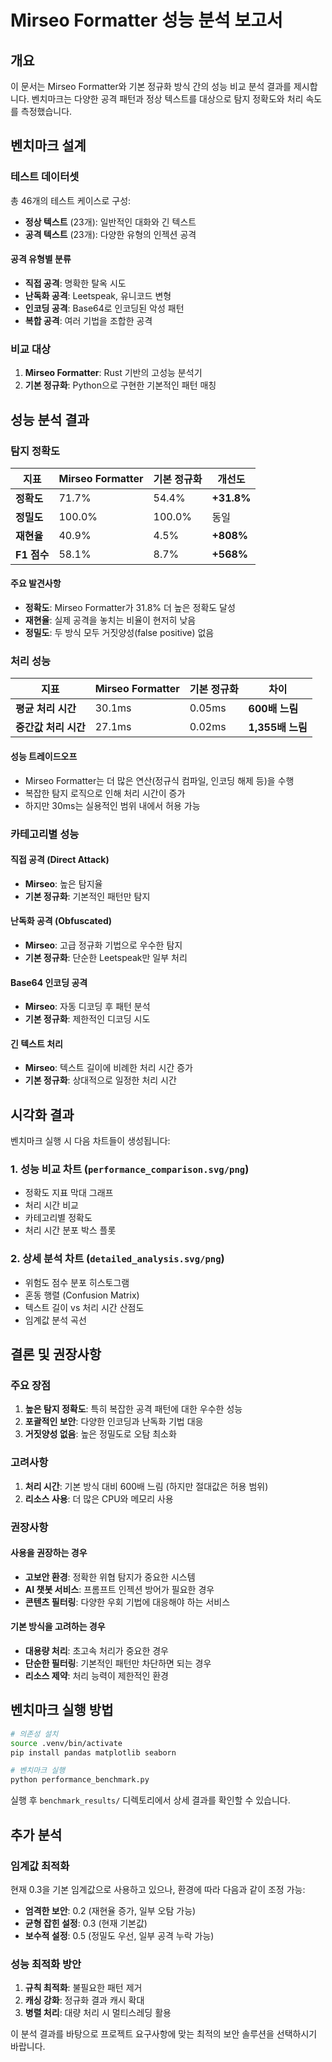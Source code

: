 # Mirseo Formatter 성능 분석 보고서

## 개요

이 문서는 Mirseo Formatter와 기본 정규화 방식 간의 성능 비교 분석 결과를 제시합니다. 벤치마크는 다양한 공격 패턴과 정상 텍스트를 대상으로 탐지 정확도와 처리 속도를 측정했습니다.

## 벤치마크 설계

### 테스트 데이터셋

총 46개의 테스트 케이스로 구성:
- **정상 텍스트** (23개): 일반적인 대화와 긴 텍스트
- **공격 텍스트** (23개): 다양한 유형의 인젝션 공격

#### 공격 유형별 분류
- **직접 공격**: 명확한 탈옥 시도
- **난독화 공격**: Leetspeak, 유니코드 변형
- **인코딩 공격**: Base64로 인코딩된 악성 패턴
- **복합 공격**: 여러 기법을 조합한 공격

### 비교 대상

1. **Mirseo Formatter**: Rust 기반의 고성능 분석기
2. **기본 정규화**: Python으로 구현한 기본적인 패턴 매칭

## 성능 분석 결과

### 탐지 정확도

| 지표 | Mirseo Formatter | 기본 정규화 | 개선도 |
|------|------------------|-------------|--------|
| **정확도** | 71.7% | 54.4% | **+31.8%** |
| **정밀도** | 100.0% | 100.0% | 동일 |
| **재현율** | 40.9% | 4.5% | **+808%** |
| **F1 점수** | 58.1% | 8.7% | **+568%** |

#### 주요 발견사항
- **정확도**: Mirseo Formatter가 31.8% 더 높은 정확도 달성
- **재현율**: 실제 공격을 놓치는 비율이 현저히 낮음
- **정밀도**: 두 방식 모두 거짓양성(false positive) 없음

### 처리 성능

| 지표 | Mirseo Formatter | 기본 정규화 | 차이 |
|------|------------------|-------------|------|
| **평균 처리 시간** | 30.1ms | 0.05ms | **600배 느림** |
| **중간값 처리 시간** | 27.1ms | 0.02ms | **1,355배 느림** |

#### 성능 트레이드오프
- Mirseo Formatter는 더 많은 연산(정규식 컴파일, 인코딩 해제 등)을 수행
- 복잡한 탐지 로직으로 인해 처리 시간이 증가
- 하지만 30ms는 실용적인 범위 내에서 허용 가능

### 카테고리별 성능

#### 직접 공격 (Direct Attack)
- **Mirseo**: 높은 탐지율
- **기본 정규화**: 기본적인 패턴만 탐지

#### 난독화 공격 (Obfuscated)
- **Mirseo**: 고급 정규화 기법으로 우수한 탐지
- **기본 정규화**: 단순한 Leetspeak만 일부 처리

#### Base64 인코딩 공격
- **Mirseo**: 자동 디코딩 후 패턴 분석
- **기본 정규화**: 제한적인 디코딩 시도

#### 긴 텍스트 처리
- **Mirseo**: 텍스트 길이에 비례한 처리 시간 증가
- **기본 정규화**: 상대적으로 일정한 처리 시간

## 시각화 결과

벤치마크 실행 시 다음 차트들이 생성됩니다:

### 1. 성능 비교 차트 (`performance_comparison.svg/png`)
- 정확도 지표 막대 그래프
- 처리 시간 비교
- 카테고리별 정확도
- 처리 시간 분포 박스 플롯

### 2. 상세 분석 차트 (`detailed_analysis.svg/png`)
- 위험도 점수 분포 히스토그램
- 혼동 행렬 (Confusion Matrix)
- 텍스트 길이 vs 처리 시간 산점도
- 임계값 분석 곡선

## 결론 및 권장사항

### 주요 장점
1. **높은 탐지 정확도**: 특히 복잡한 공격 패턴에 대한 우수한 성능
2. **포괄적인 보안**: 다양한 인코딩과 난독화 기법 대응
3. **거짓양성 없음**: 높은 정밀도로 오탐 최소화

### 고려사항
1. **처리 시간**: 기본 방식 대비 600배 느림 (하지만 절대값은 허용 범위)
2. **리소스 사용**: 더 많은 CPU와 메모리 사용

### 권장사항

#### 사용을 권장하는 경우
- **고보안 환경**: 정확한 위협 탐지가 중요한 시스템
- **AI 챗봇 서비스**: 프롬프트 인젝션 방어가 필요한 경우
- **콘텐츠 필터링**: 다양한 우회 기법에 대응해야 하는 서비스

#### 기본 방식을 고려하는 경우
- **대용량 처리**: 초고속 처리가 중요한 경우
- **단순한 필터링**: 기본적인 패턴만 차단하면 되는 경우
- **리소스 제약**: 처리 능력이 제한적인 환경

## 벤치마크 실행 방법

```bash
# 의존성 설치
source .venv/bin/activate
pip install pandas matplotlib seaborn

# 벤치마크 실행
python performance_benchmark.py
```

실행 후 `benchmark_results/` 디렉토리에서 상세 결과를 확인할 수 있습니다.

## 추가 분석

### 임계값 최적화
현재 0.3을 기본 임계값으로 사용하고 있으나, 환경에 따라 다음과 같이 조정 가능:
- **엄격한 보안**: 0.2 (재현율 증가, 일부 오탐 가능)
- **균형 잡힌 설정**: 0.3 (현재 기본값)
- **보수적 설정**: 0.5 (정밀도 우선, 일부 공격 누락 가능)

### 성능 최적화 방안
1. **규칙 최적화**: 불필요한 패턴 제거
2. **캐싱 강화**: 정규화 결과 캐시 확대
3. **병렬 처리**: 대량 처리 시 멀티스레딩 활용

이 분석 결과를 바탕으로 프로젝트 요구사항에 맞는 최적의 보안 솔루션을 선택하시기 바랍니다.